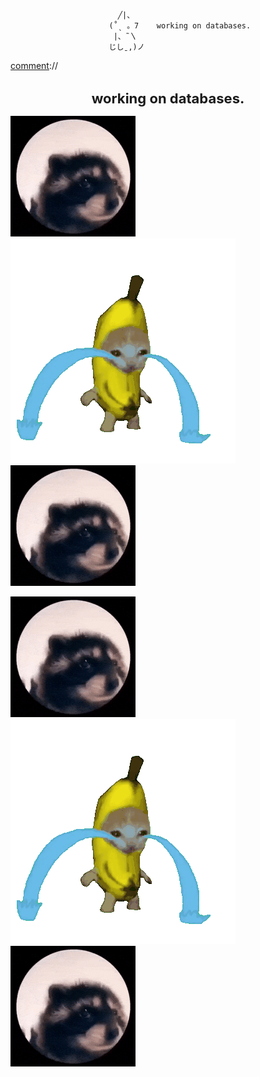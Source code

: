 [comment]:──────▄▀▄─────▄▀▄  
[comment]:─────▄█░░▀▀▀▀▀░░█▄  
[comment]:─▄▄──█░░░░░░░░░░░█──▄▄  
[comment]:█▄▄█─█░░▀░░┬░░▀░░█─█▄▄█  

                            ╱|、  
                          (˚ˎ 。7    working on databases.
                           |、˜〵            
                          じしˍ,)ノ  
[comment]://<h1 align="center" style="font-size: 22px"> working on databases.</h1>


![pedro GIF](https://github.com/arjunhm/arjunhm/blob/main/pedro.gif?raw=true)
![banana-crying-cat GIF](https://github.com/arjunhm/arjunhm/blob/main/banana-crying-cat.gif?raw=true)
![pedro GIF](https://github.com/arjunhm/arjunhm/blob/main/pedro.gif?raw=true)


![pedro GIF](https://github.com/arjunhm/arjunhm/blob/main/pedro.gif?raw=true)
![banana-crying-cat GIF](https://github.com/arjunhm/arjunhm/blob/main/banana-crying-cat.gif?raw=true)
![pedro GIF](https://github.com/arjunhm/arjunhm/blob/main/pedro.gif?raw=true)
